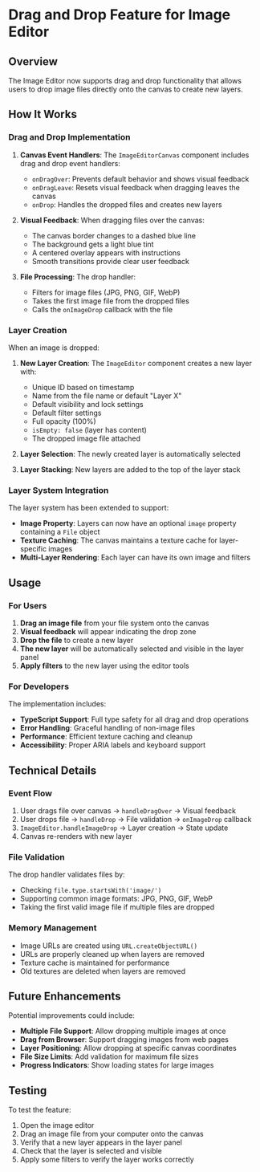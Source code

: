 # Drag and Drop Feature for Image Editor

## Overview

The Image Editor now supports drag and drop functionality that allows users to drop image files directly onto the canvas to create new layers.

## How It Works

### Drag and Drop Implementation

1. **Canvas Event Handlers**: The `ImageEditorCanvas` component includes drag and drop event handlers:
   - `onDragOver`: Prevents default behavior and shows visual feedback
   - `onDragLeave`: Resets visual feedback when dragging leaves the canvas
   - `onDrop`: Handles the dropped files and creates new layers

2. **Visual Feedback**: When dragging files over the canvas:
   - The canvas border changes to a dashed blue line
   - The background gets a light blue tint
   - A centered overlay appears with instructions
   - Smooth transitions provide clear user feedback

3. **File Processing**: The drop handler:
   - Filters for image files (JPG, PNG, GIF, WebP)
   - Takes the first image file from the dropped files
   - Calls the `onImageDrop` callback with the file

### Layer Creation

When an image is dropped:

1. **New Layer Creation**: The `ImageEditor` component creates a new layer with:
   - Unique ID based on timestamp
   - Name from the file name or default "Layer X"
   - Default visibility and lock settings
   - Default filter settings
   - Full opacity (100%)
   - `isEmpty: false` (layer has content)
   - The dropped image file attached

2. **Layer Selection**: The newly created layer is automatically selected

3. **Layer Stacking**: New layers are added to the top of the layer stack

### Layer System Integration

The layer system has been extended to support:

- **Image Property**: Layers can now have an optional `image` property containing a `File` object
- **Texture Caching**: The canvas maintains a texture cache for layer-specific images
- **Multi-Layer Rendering**: Each layer can have its own image and filters

## Usage

### For Users

1. **Drag an image file** from your file system onto the canvas
2. **Visual feedback** will appear indicating the drop zone
3. **Drop the file** to create a new layer
4. **The new layer** will be automatically selected and visible in the layer panel
5. **Apply filters** to the new layer using the editor tools

### For Developers

The implementation includes:

- **TypeScript Support**: Full type safety for all drag and drop operations
- **Error Handling**: Graceful handling of non-image files
- **Performance**: Efficient texture caching and cleanup
- **Accessibility**: Proper ARIA labels and keyboard support

## Technical Details

### Event Flow

1. User drags file over canvas → `handleDragOver` → Visual feedback
2. User drops file → `handleDrop` → File validation → `onImageDrop` callback
3. `ImageEditor.handleImageDrop` → Layer creation → State update
4. Canvas re-renders with new layer

### File Validation

The drop handler validates files by:
- Checking `file.type.startsWith('image/')`
- Supporting common image formats: JPG, PNG, GIF, WebP
- Taking the first valid image file if multiple files are dropped

### Memory Management

- Image URLs are created using `URL.createObjectURL()`
- URLs are properly cleaned up when layers are removed
- Texture cache is maintained for performance
- Old textures are deleted when layers are removed

## Future Enhancements

Potential improvements could include:

- **Multiple File Support**: Allow dropping multiple images at once
- **Drag from Browser**: Support dragging images from web pages
- **Layer Positioning**: Allow dropping at specific canvas coordinates
- **File Size Limits**: Add validation for maximum file sizes
- **Progress Indicators**: Show loading states for large images

## Testing

To test the feature:

1. Open the image editor
2. Drag an image file from your computer onto the canvas
3. Verify that a new layer appears in the layer panel
4. Check that the layer is selected and visible
5. Apply some filters to verify the layer works correctly 
